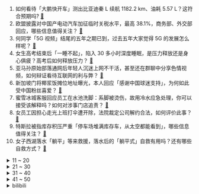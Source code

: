 1. 如何看待「大鹏快开车」测出比亚迪秦 L 续航 1182.2 km、油耗 5.57 L？这符合预期吗? [:link:](https://www.zhihu.com/question/658701783)
2. 欧盟披露对中国产电动汽车加征临时关税水平，最高 38.1%，商务部、外交部回应，哪些信息值得关注？ [:link:](https://www.zhihu.com/question/658733692)
3. 何同学「5G 视频」结尾的五年之期已到，过去五年大家觉得 5G 的发展怎么样呢？ [:link:](https://www.zhihu.com/question/658208776)
4. 女生高考结束后「一睡不起」，陷入 30 多小时深度睡眠，是压力释放还是身心俱疲？高考后如何释放压力？ [:link:](https://www.zhihu.com/question/658705122)
5. 亚马孙原始部落通网后年轻人沉迷上网不干活，甚至还在群聊中分享色情视频，如何辩证看待互联网的利与弊？ [:link:](https://www.zhihu.com/question/658633531)
6. 新加坡门将椰浆饭摊位地址曝光，本人回应「感谢中国球迷支持」，为何如此受中国粉丝喜爱？ [:link:](https://www.zhihu.com/question/658706612)
7. 蜜雪冰城客服回应员工在水池洗脚：系脚被烫伤，故用冷水应急处理，你可以接受该解释吗？如何对涉事门店追责？ [:link:](https://www.zhihu.com/question/658618742)
8. 女员工因担心走光上班打伞遭开除，法院裁定公司解约合法，如何评价此事？ [:link:](https://www.zhihu.com/question/658710999)
9. 特斯拉被指库存积压严重「停车场堆满库存车，从太空都能看到」，哪些信息值得关注？ [:link:](https://www.zhihu.com/question/658671001)
10. 女子西湖落水「躺平」等来救援，落水后的「躺平式」自救有用吗？还有哪些自救方式？ [:link:](https://www.zhihu.com/question/658606516)
<details>
<summary>11 ~ 20</summary>

11. 160 个来自黎巴嫩的「发射物」射向以色列，当地具体情况如何？是否意味着巴以冲突的再次升级？ [:link:](https://www.zhihu.com/question/658730686)
12. 土耳其拟对中国进口汽车征收 40 % 的额外关税，加征关税后会对中国车企产生什么影响？释放了什么信号？ [:link:](https://www.zhihu.com/question/658619432)
13. 俄护卫舰核潜艇抵近美国佛罗里达州，美军紧密监视，如何解读这一动向？ [:link:](https://www.zhihu.com/question/658746252)
14. 周杰伦发文，表示因为感冒药的空瓶子，写了一首跟感冒无关的歌，你期待吗？ [:link:](https://www.zhihu.com/question/658698273)
15. 你对刘亦菲36岁演22岁女大学生怎么看？ [:link:](https://www.zhihu.com/question/658507089)
16. 看了《大明王朝1566》，严嵩当了二十年的阁老，真的就只靠写青词吗？ [:link:](https://www.zhihu.com/question/658380198)
17. 你认为像《平凡的世界》里的孙少平那样的人，会是一个好的结婚对象吗？为什么？ [:link:](https://www.zhihu.com/question/657824485)
18. 报道称「一小学班上一半孩子没见过 1 元纸币」，白岩松评「这课得补」，如何看待此事？ [:link:](https://www.zhihu.com/question/658631453)
19. 小米汽车销量继续下跌，约 0.21 万辆，暂列新势力第八，为何会出现这种情况？小米汽车面临哪些问题？ [:link:](https://www.zhihu.com/question/658744622)
20. 为什么现在的汽车都自带导航，有的人还要用手机导航? [:link:](https://www.zhihu.com/question/657904317)
</details>
<details>
<summary>21 ~ 30</summary>

21. 对于 2024 年高考志愿填报你有什么好的建议？ [:link:](https://www.zhihu.com/question/656737901)
22. 女员工因担心走光上班打伞遭开除，这合理吗？你怎么看？ [:link:](https://www.zhihu.com/question/658704997)
23. 白领丈夫在家乡失业，她辞编重回上海加入考公大军，为什么现在考公竞争愈发激烈？公务员真的是铁饭碗吗? [:link:](https://www.zhihu.com/question/658615414)
24. 萨尔浒战败后，明庭如何总结反思此次大败？ [:link:](https://www.zhihu.com/question/614359234)
25. 北方方言中称“被子”为“被hu”，对应的汉字是什么？ [:link:](https://www.zhihu.com/question/658613073)
26. 有哪些已经被毁掉的文物珍宝？ [:link:](https://www.zhihu.com/question/284979676)
27. 含有“袅袅”的诗词有哪些？ [:link:](https://www.zhihu.com/question/658623267)
28. 2023 年韩国人均国民总收入超 3.6 万美元，首次超过日本，背后有哪些原因？ [:link:](https://www.zhihu.com/question/658670999)
29. 为什么淘宝女装店的缺货+预售商品越来越多？ [:link:](https://www.zhihu.com/question/495776966)
30. 预算一万以内求推荐手表？ [:link:](https://www.zhihu.com/question/656191861)
</details>
<details>
<summary>31 ~ 40</summary>

31. 句句不提励志，但句句都是励志的诗词有哪些? [:link:](https://www.zhihu.com/question/658675165)
32. 有哪些文学短句让你在绝望中坚强起来？ [:link:](https://www.zhihu.com/question/658641658)
33. 电视剧《看不见影子的少年》1993 年那晚到底发生了什么？ [:link:](https://www.zhihu.com/question/658512328)
34. 罗纳尔迪尼奥在你心中是怎样存在？ [:link:](https://www.zhihu.com/question/269713913)
35. 国足为什么炒了扬科维奇?没扬科维奇（2:1泰国）国足能进18强吗？ [:link:](https://www.zhihu.com/question/658674845)
36. 被拒绝后，相亲对象回头，但一个多月了没有进展，大佬们怎么看，是否要继续？ [:link:](https://www.zhihu.com/question/658620909)
37. 人拿一把刀能否杀死一只老虎？ [:link:](https://www.zhihu.com/question/418970163)
38. 心理学：为什么有的人很无知，却那么自信？ [:link:](https://www.zhihu.com/question/658289375)
39. 河北发布高温红色预警，保定、廊坊等地部分地区可达 41 - 43 ℃  ，高温如何防暑？ [:link:](https://www.zhihu.com/question/658703231)
40. 国足晋级18强赛，有什么想说的？ [:link:](https://www.zhihu.com/question/658671161)
</details>
<details>
<summary>41 ~ 50</summary>

41. 找工作时发现公司成立时间不长，有哪些需要注意的问题？ [:link:](https://www.zhihu.com/question/657941294)
42. 「考试焦虑」是一种怎样的情绪或状态呢？如何有效缓解？ [:link:](https://www.zhihu.com/question/658169314)
43. 你会怀念你的高中生活吗？ [:link:](https://www.zhihu.com/question/657072603)
44. 什么话让你一下子感受到文字的力量？ [:link:](https://www.zhihu.com/question/639336442)
45. 句句不提遗憾，却句句都是遗憾的诗词有哪些? [:link:](https://www.zhihu.com/question/658697012)
46. 2024年中了，有哪些笔记本电脑值得推荐？ [:link:](https://www.zhihu.com/question/656088425)
47. 周末带孩子去那些地方有意义又花费低？ [:link:](https://www.zhihu.com/question/658419883)
48. 与「糖」有关的烹饪方式都有什么？不同的形态、质感、风味下，糖发生了哪些变化？ [:link:](https://www.zhihu.com/question/657329884)
49. 在现实生活中，可以背身（不闭眼）躲闪光弹吗？ [:link:](https://www.zhihu.com/question/270417071)
50. SpaceX星舰试射明年加载载荷只有40~50吨是怎么误传150~250吨的? [:link:](https://www.zhihu.com/question/658625083)
</details><details>
<summary>bilibili</summary>

</details>